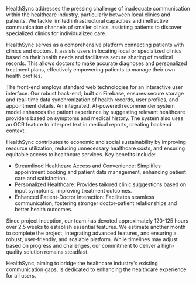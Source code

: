 HealthSync addresses the pressing challenge of inadequate communication within the healthcare industry, particularly between local clinics and patients. We tackle limited infrastructural capacities and ineffective communication channels of smaller clinics, assisting patients to discover specialized clinics for individualized care.

HealthSync serves as a comprehensive platform connecting patients with clinics and doctors. It assists users in locating local or specialized clinics based on their health needs and facilitates secure sharing of medical records. This allows doctors to make accurate diagnoses and personalized treatment plans, effectively empowering patients to manage their own health profiles.

The front-end employs standard web technologies for an interactive user interface. Our robust back-end, built on Firebase, ensures secure storage and real-time data synchronization of health records, user profiles, and appointment details. An integrated, AI-powered recommender system model enhances the patient experience by suggesting relevant healthcare providers based on symptoms and medical history. The system also uses an OCR feature to interpret text in medical reports, creating backend context.

HealthSync contributes to economic and social sustainability by improving resource utilization, reducing unnecessary healthcare costs, and ensuring equitable access to healthcare services. Key benefits include:

- Streamlined Healthcare Access and Convenience: Simplifies appointment booking and patient data management, enhancing patient care and satisfaction.
- Personalized Healthcare: Provides tailored clinic suggestions based on input symptoms, improving treatment outcomes.
- Enhanced Patient-Doctor Interaction: Facilitates seamless communication, fostering stronger doctor-patient relationships and better health outcomes.

Since project inception, our team has devoted approximately 120-125 hours over 2.5 weeks to establish essential features. We estimate another month to complete the project, integrating advanced features, and ensuring a robust, user-friendly, and scalable platform. While timelines may adjust based on progress and challenges, our commitment to deliver a high-quality solution remains steadfast.

HealthSync, aiming to bridge the healthcare industry's existing communication gaps, is dedicated to enhancing the healthcare experience for all users.
